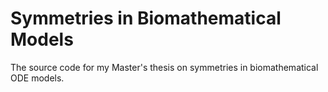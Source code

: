 # Symmetries in Biomathematical Models

The source code for my Master's thesis on symmetries in biomathematical ODE models.
